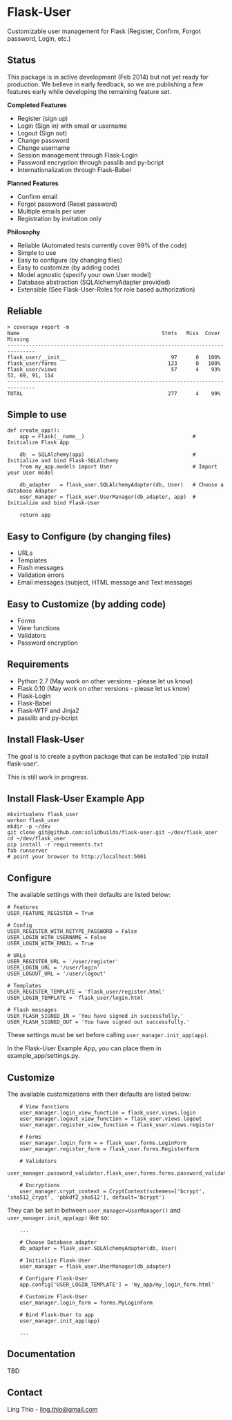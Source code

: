 Flask-User
==========

Customizable user management for Flask (Register, Confirm, Forgot password, Login, etc.)

Status
------
This package is in active development (Feb 2014) but not yet ready for production.
We believe in early feedback, so we are publishing a few features early
while developing the remaining feature set.

__Completed Features__

- Register (sign up)
- Login (Sign in) with email or username
- Logout (Sign out)
- Change password
- Change username
- Session management through Flask-Login
- Password encryption through passlib and py-bcript
- Internationalization through Flask-Babel

__Planned Features__

- Confirm email
- Forgot password (Reset password)
- Multiple emails per user
- Registration by invitation only

__Philosophy__

- Reliable (Automated tests currently cover 99% of the code)
- Simple to use
- Easy to configure (by changing files)
- Easy to customize (by adding code)
- Model agnostic (specify your own User model)
- Database abstraction (SQLAlchemyAdapter provided)
- Extensible (See Flask-User-Roles for role based authorization)


Reliable
--------
```
> coverage report -m
Name                                              Stmts   Miss  Cover   Missing
-------------------------------------------------------------------------------
flask_user/__init__                                  97      0   100%   
flask_user/forms                                    123      0   100%   
flask_user/views                                     57      4    93%   53, 69, 91, 114
-------------------------------------------------------------------------------
TOTAL                                               277      4    99%   
```

Simple to use
-------------

```
def create_app():
    app = Flask(__name__)                                   # Initialize Flask App
    
    db  = SQLAlchemy(app)                                   # Initialize and bind Flask-SQLAlchemy
    from my_app.models import User                          # Import your User model
    
    db_adapter   = flask_user.SQLAlchemyAdapter(db, User)   # Choose a database Adapter
    user_manager = flask_user.UserManager(db_adapter, app)  # Initialize and bind Flask-User
    
    return app
```


Easy to Configure (by changing files)
-------------------------------------

- URLs
- Templates
- Flash messages
- Validation errors
- Email messages (subject, HTML message and Text message)

Easy to Customize (by adding code)
----------------------------------

- Forms
- View functions
- Validators
- Password encryption

Requirements
------------

- Python 2.7 (May work on other versions - please let us know)
- Flask 0.10 (May work on other versions - please let us know)
- Flask-Login
- Flask-Babel
- Flask-WTF and Jinja2
- passlib and py-bcript

Install Flask-User
------------------

The goal is to create a python package that can be installed 'pip install flask-user'.  

This is still work in progress.

Install Flask-User Example App
------------------------------

```
mkvirtualenv flask_user
workon flask_user
mkdir -p ~/dev
git clone git@github.com:solidbuilds/flask-user.git ~/dev/flask_user
cd ~/dev/flask_user
pip install -r requirements.txt
fab runserver
# point your browser to http://localhost:5001
```

Configure
---------

The available settings with their defaults are listed below:

```
# Features
USER_FEATURE_REGISTER = True
   
# Config
USER_REGISTER_WITH_RETYPE_PASSWORD = False
USER_LOGIN_WITH_USERNAME = False
USER_LOGIN_WITH_EMAIL = True

# URLs
USER_REGISTER_URL = '/user/register'
USER_LOGIN_URL = '/user/login'
USER_LOGOUT_URL = '/user/logout'
    
# Templates
USER_REGISTER_TEMPLATE = 'flask_user/register.html'
USER_LOGIN_TEMPLATE = 'flask_user/login.html
    
# Flash messages
USER_FLASH_SIGNED_IN = 'You have signed in successfully.'
USER_FLASH_SIGNED_OUT = 'You have signed out successfully.'
```

These settings must be set before calling `user_manager.init_app(app)`.

In the Flask-User Example App, you can place them in example_app/settings.py.


Customize
---------

The available customizations with their defaults are listed below:

```
    # View functions
    user_manager.login_view_function = flask_user.views.login
    user_manager.logout_view_function = flask_user.views.logout
    user_manager.register_view_function = flask_user.views.register

    # Forms
    user_manager.login_form = = flask_user.forms.LoginForm
    user_manager.register_form = flask_user.forms.RegisterForm
    
    # Validators
    user_manager.password_validator.flask_user.forms.forms.password_validator

    # Encryptions
    user_manager.crypt_context = CryptContext(schemes=['bcrypt', 'sha512_crypt', 'pbkdf2_sha512'], default='bcrypt')
```

They can be set in between `user_manager=UserManager()` and `user_manager.init_app(app)` like so:

```
    ...

    # Choose Database adapter
    db_adapter = flask_user.SQLAlchemyAdapter(db, User)
    
    # Initialize Flask-User
    user_manager = flask_user.UserManager(db_adapter)

    # Configure Flask-User
    app.config['USER_LOGIN_TEMPLATE'] = 'my_app/my_login_form.html'

    # Customize Flask-User
    user_manager.login_form = forms.MyLoginForm

    # Bind Flask-User to app
    user_manager.init_app(app)
    
    ...
```

Documentation
-------------

TBD
    
Contact
-------
Ling Thio - ling.thio@gmail.com
